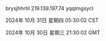 brysjhhrhl 219.139.197.74 yqqlmgsycl

2024年 10月 31日 星期四 05:30:02 CST

2024年 10月 30日 星期三 21:30:02 GMT
